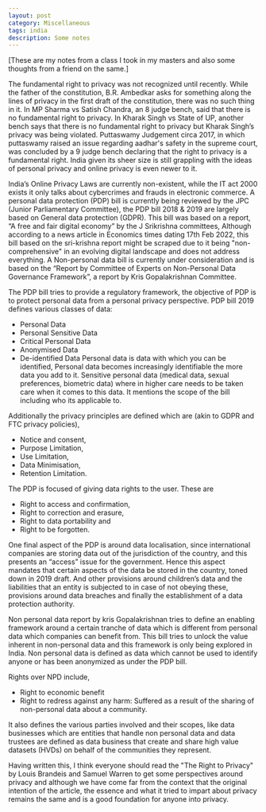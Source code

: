 ```yaml
---
layout: post
category: Miscellaneous
tags: india
description: Some notes 
---
```

[These are my notes from a class I took in my masters and also some thoughts from a friend on the same.]

The fundamental right to privacy was not recognized until recently. While the father of the constitution, B.R. Ambedkar asks for something along the lines of privacy in the first draft of the constitution, there was no such thing in it. In MP Sharma vs Satish Chandra, an 8 judge bench, said that there is no fundamental right to privacy. In Kharak Singh vs State of UP, another bench says that there is no fundamental right to privacy but Kharak Singh’s privacy was being violated. Puttaswamy Judgement circa 2017, in which puttaswamy raised an issue regarding aadhar's safety in the supreme court, was concluded by a 9 judge bench declaring that the right to privacy is a fundamental right. India given its sheer size is still grappling with the ideas of personal privacy and online privacy is even newer to it. 

India’s Online Privacy Laws are currently non-existent, while the IT act 2000 exists it only talks about cybercrimes and frauds in electronic commerce. A personal data protection (PDP) bill is currently being reviewed by the JPC (Junior Parliamentary Committee), the PDP bill 2018 & 2019 are largely based on General data protection (GDPR). This bill was based on a report, “A free and fair digital economy” by the J Srikrishna committees, Although according to a news article in Economics times dating 17th Feb 2022, this bill based on the sri-krishna report might be scraped due to it being "non-comprehensive" in an evolving digital landscape and does not address everything.  A Non-personal data bill is currently under consideration and is based on the “Report by Committee of Experts on Non-Personal Data Governance Framework”, a report by Kris Gopalakrishnan Committee. 

The PDP bill tries to provide a regulatory framework, the objective of PDP is to protect personal data from a personal privacy perspective. PDP bill 2019 defines various classes of data:
-	Personal Data
-	Personal Sensitive Data 
-	Critical Personal Data
-	Anonymised Data
-	De-identified Data 
Personal data is data with which you can be identified,  Personal data becomes increasingly identifiable the more data you add to it. Sensitive personal data (medical data, sexual preferences, biometric data) where in higher care needs to be taken care when it comes to this data. It mentions the scope of the bill including who its applicable to. 


Additionally the privacy principles are defined which are (akin to GDPR and FTC privacy policies),
-	Notice and consent, 
-	Purpose Limitation, 
-	Use Limitation, 
-	Data Minimisation, 
-	Retention Limitation. 

The PDP is focused of giving data rights to the user. These are 
-	Right to access and confirmation,
-	Right to correction and erasure, 
-	Right to data portability and 
-	Right to be forgotten. 

One final aspect of the PDP is around data localisation, since international companies are storing data out of the jurisdiction of the country, and this presents an “access” issue for the government. Hence this aspect mandates that certain aspects of the data be stored in the country, toned down in 2019 draft. And other provisions around children’s data and the liabilities that an entity is subjected to in case of not obeying these, provisions around data breaches and finally the establishment of a data protection authority. 


Non personal data report by kris Gopalakrishnan tries to define an enabling framework around a certain tranche of data which is different from personal data which companies can benefit from.  This bill tries to unlock the value inherent in non-personal data and this framework is only being explored in India. Non personal data is defined as data which cannot be used to identify anyone or has been anonymized as under the PDP bill. 

Rights over NPD include,
- Right to economic benefit 
- Right to redress against any harm: Suffered as a result of the sharing of non-personal data about a community. 

It also defines the various parties involved and their scopes, like data businesses which are entities that handle non personal data and data trustees are defined as data business that create and share high value datasets (HVDs) on behalf of the communities they represent.

Having written this, I think everyone should read the "The Right to Privacy" by Louis Brandeis and Samuel Warren to get some perspectives around privacy and although we have come far from the context that the original intention of the article, the essence and what it tried to impart about privacy remains the same and is a good foundation for anyone into privacy. 